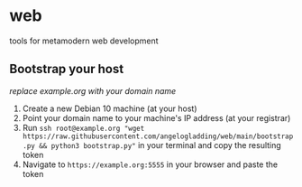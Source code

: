 # web
tools for metamodern web development

## Bootstrap your host

*replace example.org with your domain name*

1) Create a new Debian 10 machine (at your host)
2) Point your domain name to your machine's IP address (at your registrar)
3) Run `ssh root@example.org "wget https://raw.githubusercontent.com/angelogladding/web/main/bootstrap.py && python3 bootstrap.py"` in your terminal and copy the resulting token
4) Navigate to `https://example.org:5555` in your browser and paste the token
